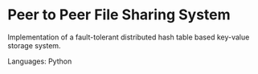 # Peer to Peer File Sharing System

Implementation of a fault-tolerant distributed hash table based key-value storage system.

Languages: Python
